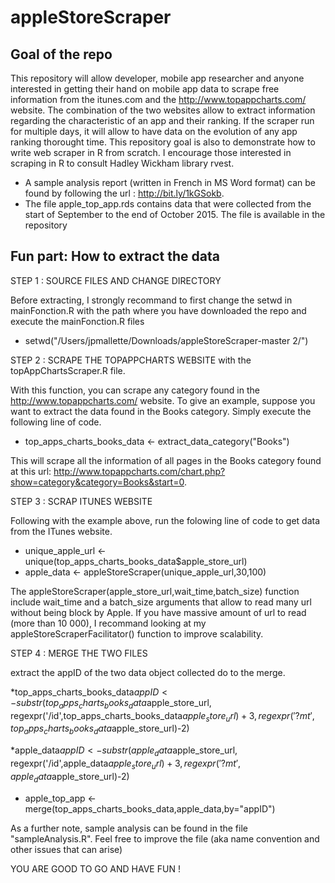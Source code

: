 # appleStoreScraper

## Goal of the repo

This repository will allow developer, mobile app researcher and anyone interested in getting their hand on mobile app data to scrape free information from the itunes.com and the http://www.topappcharts.com/ website. The combination of the two websites allow to extract information regarding the characteristic of an app and their ranking. If the scraper run for multiple days, it will allow to have data on the evolution of any app ranking thorought time. This repository goal is also to demonstrate how to write web scraper in R from scratch. I encourage those interested in scraping in R to consult Hadley Wickham library rvest.

* A sample analysis report (written in French in MS Word format) can be found by following the url : http://bit.ly/1kGSokb.
* The file apple_top_app.rds contains data that were collected from the start of September to the end of October 2015. The file is available in the repository

## Fun part: How to extract the data

STEP 1 : SOURCE FILES AND CHANGE DIRECTORY

Before extracting, I strongly recommand to first change the setwd in mainFonction.R with the path where you have downloaded the repo and execute the mainFonction.R files

* setwd("/Users/jpmallette/Downloads/appleStoreScraper-master 2/")

STEP 2 : SCRAPE THE TOPAPPCHARTS WEBSITE with the topAppChartsScraper.R file.

With this function, you can scrape any category found in the http://www.topappcharts.com/ website.
To give an example, suppose you want to extract the data found in the Books category. Simply execute the following 
line of code. 

* top_apps_charts_books_data <- extract_data_category("Books")

This will scrape all the information of all pages in the Books category found at this 
url: http://www.topappcharts.com/chart.php?show=category&category=Books&start=0.

STEP 3 : SCRAP ITUNES WEBSITE 

Following with the example above, run the folowing line of code to get data from the ITunes website.
* unique_apple_url <- unique(top_apps_charts_books_data$apple_store_url)
* apple_data <- appleStoreScraper(unique_apple_url,30,100)

The appleStoreScraper(apple_store_url,wait_time,batch_size) function include wait_time and a batch_size arguments that allow to read many url without being block by Apple. If you have massive amount of url to read (more than 10 000), I recommand looking at my appleStoreScraperFacilitator() function to improve scalability. 

STEP 4 : MERGE THE TWO FILES

extract the appID of the two data object collected do to the  merge.

*top_apps_charts_books_data$appID <-substr(top_apps_charts_books_data$apple_store_url,
                                           regexpr('/id',top_apps_charts_books_data$apple_store_url)
                                           +3,regexpr('?mt',top_apps_charts_books_data$apple_store_url)-2)

*apple_data$appID <- substr(apple_data$apple_store_url,
                           regexpr('/id',apple_data$apple_store_url)
                           +3,regexpr('?mt',apple_data$apple_store_url)-2)
                           
* apple_top_app <-merge(top_apps_charts_books_data,apple_data,by="appID")

As a further note, sample analysis can be found in the file "sampleAnalysis.R". Feel free to improve the file (aka name convention and other issues that can arise)

YOU ARE GOOD TO GO AND HAVE FUN ! 

